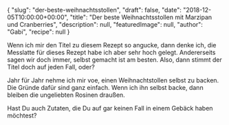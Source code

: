 {
    "slug": "der-beste-weihnachtsstollen",
    "draft": false,
    "date": "2018-12-05T10:00:00+00:00",
    "title": "Der beste Weihnachtsstollen mit Marzipan und Cranberries",
    "description": null,
    "featuredImage": null,
    "author": "Gabi",
    "recipe": null
}

Wenn ich mir den Titel zu diesem Rezept so angucke, dann denke ich, die Messlatte für dieses Rezept habe ich aber sehr hoch gelegt. Andererseits sagen wir doch immer, selbst gemacht ist am besten. Also, dann stimmt der Titel doch auf jeden Fall, oder?

Jahr für Jahr nehme ich mir voe, einen Weihnachtstollen selbst zu backen. Die Gründe dafür sind ganz einfach. Wenn ich ihn selbst backe, dann bleiben die ungeliebten Rosinen draußen.

Hast Du auch Zutaten, die Du auf gar keinen Fall in einem Gebäck haben möchtest?